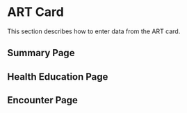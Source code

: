 # ART Card 

This section describes how to enter data from the ART card.
## Summary Page
## Health Education Page
## Encounter Page 
